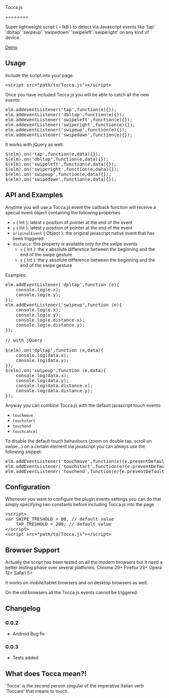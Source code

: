 Tocca.js

========


Super lightweight script ( ~1kB ) to detect via Javascript events like 'tap' 'dbltap' 'swipeup'  'swipedown'  'swipeleft'  'swiperight' on any kind of device.

<a href="http://gianlucaguarini.github.io/Tocca.js/demo.html" target="_blank">Demo</a>

## Usage

Include the script into your page:
<pre lang="html">
&lt;script src="path/to/Tocca.js"&gt;&lt;/script&gt;
</pre>

Once you have included Tocca.js you will be able to catch all the new events:

<pre lang="javascript">
elm.addeventListener('tap',function(e){});
elm.addeventListener('dbltap',function(e){});
elm.addeventListener('swipeleft',function(e){});
elm.addeventListener('swiperight',function(e){});
elm.addeventListener('swipeup',function(e){});
elm.addeventListener('swipedown',function(e){});
</pre>

It works with jQuery as well:
<pre lang="javascript">
$(elm).on('tap',function(e,data){});
$(elm).on('dbltap',function(e,data){});
$(elm).on('swipeleft',function(e,data){});
$(elm).on('swiperight',function(e,data){});
$(elm).on('swipeup',function(e,data){});
$(elm).on('swipedown',function(e,data){});
</pre>

## API and Examples

Anytime you will use a Tocca.js event the callback function will receive a special event object containing the following properties

 - <code>x</code> { Int }: latest x position of pointer at the end of the event
 - <code>y</code> { Int }: latest y position of pointer at the end of the event
 - <code>originalEvent</code> { Object }: the original javascript native event that has been triggered
 - <code>distance</code>: this property is available only for the swipe events
 	- <code>x</code> { Int }: the x absolute difference between the beginning and the end of the swipe gesture 
 	- <code>y</code> { Int }: the y absolute difference between the beginning and the end of the swipe gesture

Examples:

<pre lang="javascript">
elm.addEventListener('dpltap',function (e){
	console.log(e.x);
	console.log(e.y);
});
elm.addEventListener('swipeup',function (e){
	console.log(e.x);
	console.log(e.y);
	console.log(e.distance.x);
	console.log(e.distance.y);
});

// with jQuery

$(elm).on('dpltap',function (e,data){
	console.log(data.x);
	console.log(data.y);
});
$(elm).on('swipeup',function (e,data){
	console.log(data.x);
	console.log(data.y);
	console.log(data.distance.x);
	console.log(data.distance.y);
});
</pre>


Anyway you can combine Tocca.js with the default javascript touch events:

 - <code>touchmove</code>
 - <code>touchstart</code>
 - <code>touchend</code>
 - <code>touchcancel</code>

To disable the default touch behaviours (zoom on double tap, scroll on swipe...) on a certain element via javascript you can always use the following snippet:

<pre lang="javascript">
elm.addEventListener('touchmove',function(e){e.preventDefault()});
elm.addEventListener('touchstart',function(e){e.preventDefault()});
elm.addEventListener('touchend',function(e){e.preventDefault()});
</pre>


## Configuration

Whenever you want to configure the plugin events settings you can do that simply specifying two constants before including Tocca.js into the page

<pre lang="html">
&lt;script&gt;
var SWIPE_TRESHOLD = 80, // default value
	TAP_TRESHOLD = 200; // default value
&lt;/script&gt;
&lt;script src="path/to/Tocca.js"&gt;&lt;/script&gt;
</pre>

## Browser Support

Actually the script has been tested on all the modern browsers but it need a better testing phase over several platforms: Chrome 29+ Firefox 23+ Opera 12+ Safari 5+

It works on mobile/tablet browsers and on desktop browsers as well.

On the old browsers all the Tocca.js events cannot be triggered.

## Changelog

### 0.0.2
 - Android Bug fix

### 0.0.3
 - Tests added

## What does Tocca mean?!

'Tocca' is the second person singular of the imperative Italian verb 'Toccare' that means to touch.
